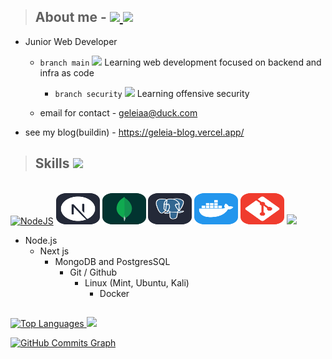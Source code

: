 > ## About me - <a href="https://www.linkedin.com/in/guilherme-ferreira-48b135247/" > <img src="https://img.shields.io/badge/-Linkedin-blue?style=flat-square&logo=linkedin"> </a> <img src=https://cdn.jsdelivr.net/gh/Readme-Workflows/Readme-Icons@main/icons/gifs/wave.gif />
* Junior Web Developer
  - ```branch main``` <img src="https://cdn.jsdelivr.net/gh/Readme-Workflows/Readme-Icons@main/icons/octicons/PullRequestNeutral.svg" /> Learning web development focused on backend and infra as code
      - ```branch security``` <img src="https://cdn.jsdelivr.net/gh/Readme-Workflows/Readme-Icons@main/icons/octicons/PullRequestMerged.svg" /> Learning offensive security
      
  - email for contact - geleiaa@duck.com
- see my blog(buildin) - https://geleia-blog.vercel.app/   

> ## Skills <img src="https://cdn.jsdelivr.net/gh/Readme-Workflows/Readme-Icons@main/icons/octicons/PullRequestOpened.svg" />

<div style="display: inline_block"><br>
  <a href="https://nodejs.org/en/" target="_blank" rel="noreferrer"><img src="https://raw.githubusercontent.com/danielcranney/readme-generator/main/public/icons/skills/nodejs-colored.svg" width="36" height="36" alt="NodeJS" /></a>
  <!-- <img height="50" width="70" src="https://cdn.jsdelivr.net/gh/devicons/devicon/icons/nodejs/nodejs-plain-wordmark.svg" /> -->
  <img height="50" width="70" src="https://github.com/tandpfun/skill-icons/blob/main/icons/NextJS-Dark.svg" />
  <img height="50" width="70" src="https://github.com/tandpfun/skill-icons/blob/main/icons/MongoDB.svg" />
  <img height="50" width="70" src="https://github.com/tandpfun/skill-icons/blob/main/icons/PostgreSQL-Dark.svg" />
  <img height="50" width="70" src="https://github.com/tandpfun/skill-icons/blob/main/icons/Docker.svg" />
  <img height="50" width="70" src="https://github.com/tandpfun/skill-icons/blob/main/icons/Git.svg" />
  <a href="https://www.linux.org/#gh-dark-mode-only"><img src="https://img.shields.io/badge/-Linux-05122A?style=flat&logo=linux" /></a>&nbsp;
  <!-- <a href="https://git-scm.com/#gh-dark-mode-only"><img src="https://img.shields.io/badge/-Git-05122A?style=flat&logo=git" /></a>&nbsp; -->
  <!-- <a href="https://www.docker.com/#gh-dark-mode-only"><img src="https://img.shields.io/badge/-Docker-05122A?style=flat&logo=docker" /></a>&nbsp; -->
</div>

  - Node.js 
    - Next js
      - MongoDB and PostgresSQL
        - Git / Github
          - Linux (Mint, Ubuntu, Kali)
            - Docker

> ##

</a>
<a href="https://github.com/geleiaa" align="left"><img src="https://github-readme-stats.vercel.app/api/top-langs/?username=geleiaa&langs_count=10&title_color=0891b2&text_color=ffffff&icon_color=0891b2&bg_color=1c1917&hide_border=true&locale=en&custom_title=Top%20%Languages" alt="Top Languages"/</a> <a href="https://github.com/geleiaa">
    <img src="https://github-stats-alpha.vercel.app/api?username=geleiaa&cc=22272e&tc=37BCF6&ic=fff&bc=0000">





<!-- [](http://github-profile-summary-cards.vercel.app/api/cards/repos-per-language?username=geleiaa&theme=tokyonight) -->
<!-- [](http://github-profile-summary-cards.vercel.app/api/cards/most-commit-language?username=geleiaa&theme=tokyonight) -->
<!-- [![Top Langs](https://github-readme-stats.vercel.app/api/top-langs/?username=geleiaa&layout=compact&show_icons=true&theme=tokyonight)](https://github.com/geleiaa) -->


<a href="http://www.github.com/geleiaa"><img src="https://github-readme-activity-graph.cyclic.app/graph?username=geleiaa&bg_color=1c1917&color=ffffff&line=0891b2&point=ffffff&area_color=1c1917&area=true&hide_border=true&custom_title=GitHub%20Commits%20Graph" alt="GitHub Commits Graph" /></a>
